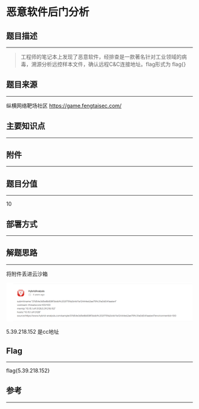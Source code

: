 # 恶意软件后门分析

## 题目描述
---
> 工程师的笔记本上发现了恶意软件，经排查是一款著名针对工业领域的病毒，溯源分析远控样本文件，确认远程C&C连接地址。flag形式为 flag{}

## 题目来源
---
纵横网络靶场社区 https://game.fengtaisec.com/

## 主要知识点
---


## 附件
---


## 题目分值
---
10

## 部署方式
---


## 解题思路
---
将附件丢进云沙箱

![](images/ctf-2021-09-01-23-54-14.png)

5.39.218.152 是cc地址

## Flag
---
flag{5.39.218.152}

## 参考
---
